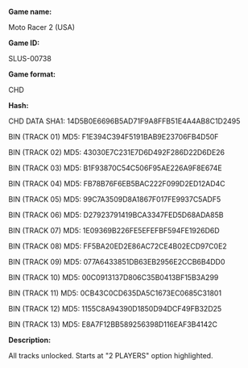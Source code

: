 **Game name:**

Moto Racer 2 (USA)

**Game ID:**

SLUS-00738

**Game format:**

CHD

**Hash:**

CHD DATA SHA1: 14D5B0E6696B5AD71F9A8FFB51E4A4AB8C1D2495

BIN (TRACK 01) MD5: F1E394C394F5191BAB9E23706FB4D50F

BIN (TRACK 02) MD5: 43030E7C231E7D6D492F286D22D6DE26

BIN (TRACK 03) MD5: B1F93870C54C506F95AE226A9F8E674E

BIN (TRACK 04) MD5: FB78B76F6EB5BAC222F099D2ED12AD4C

BIN (TRACK 05) MD5: 99C7A3509D8A1867F017FE9937C5ADF5

BIN (TRACK 06) MD5: D27923791419BCA3347FED5D68ADA85B

BIN (TRACK 07) MD5: 1E09369B226FE5EFEFBF594FE1926D6D

BIN (TRACK 08) MD5: FF5BA20ED2E86AC72CE4B02ECD97C0E2

BIN (TRACK 09) MD5: 077A6433851DB63EB2956E2CCB6B4DD0

BIN (TRACK 10) MD5: 00C0913137D806C35B0413BF15B3A299

BIN (TRACK 11) MD5: 0CB43C0CD635DA5C1673EC0685C31801

BIN (TRACK 12) MD5: 1155C8A94390D1850D94DCF49FB32D25

BIN (TRACK 13) MD5: E8A7F12BB589256398D116EAF3B4142C

**Description:**

All tracks unlocked. Starts at "2 PLAYERS" option highlighted.